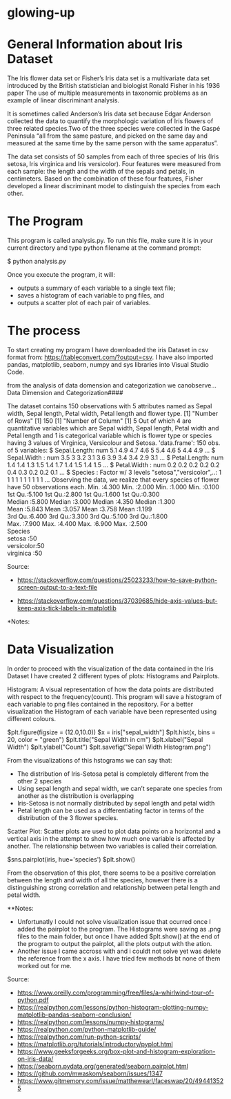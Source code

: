# glowing-up
# General Information about Iris Dataset

The Iris flower data set or Fisher’s Iris data set is a multivariate data set introduced by the British statistician and biologist Ronald Fisher in his 1936 paper The use of multiple measurements in taxonomic problems as an example of linear discriminant analysis.

It is sometimes called Anderson’s Iris data set because Edgar Anderson collected the data to quantify the morphologic variation of Iris flowers of three related species.Two of the three species were collected in the Gaspé Peninsula “all from the same pasture, and picked on the same day and measured at the same time by the same person with the same apparatus”.

The data set consists of 50 samples from each of three species of Iris (Iris setosa, Iris virginica and Iris versicolor). Four features were measured from each sample: the length and the width of the sepals and petals, in centimeters. Based on the combination of these four features, Fisher developed a linear discriminant model to distinguish the species from each other.

# The Program
 This program is called analysis.py. To run this file, make sure it is in your current directory and type python filename at the command prompt:

$ python analysis.py

 Once you execute the program, it will:
- outputs a summary of each variable to a single text file;
- saves a histogram of each variable to png files, and
- outputs a scatter plot of each pair of variables.

# The process
To start creating my program I have downloaded the iris Dataset in csv format from: https://tableconvert.com/?output=csv. I have also imported pandas, matplotlib, seaborn, numpy and sys libraries into Visual Studio Code.


from the analysis of data domension and categorization we canobserve...
Data Dimension and Categorization####

The dataset contains 150 observations with 5 attributes named as Sepal width, Sepal length, Petal width, Petal length and flower type.
 [1] "Number of Rows"
 [1] 150
 [1] "Number of Column"
 [1] 5
Out of which 4 are quantitative variables which are Sepal width, Sepal length, Petal width and Petal length and 1 is categorical variable which is flower type or species having 3 values of Virginica, Versicolour and Setosa.
 'data.frame':    150 obs. of  5 variables:
  $ Sepal.Length: num  5.1 4.9 4.7 4.6 5 5.4 4.6 5 4.4 4.9 ...
  $ Sepal.Width : num  3.5 3 3.2 3.1 3.6 3.9 3.4 3.4 2.9 3.1 ...
  $ Petal.Length: num  1.4 1.4 1.3 1.5 1.4 1.7 1.4 1.5 1.4 1.5 ...
  $ Petal.Width : num  0.2 0.2 0.2 0.2 0.2 0.4 0.3 0.2 0.2 0.1 ...
  $ Species     : Factor w/ 3 levels "setosa","versicolor",..: 1 1 1 1 1 1 1 1 1 1 ...
Observing the data, we realize that every species of flower have 50 observations each.
  Min.   :4.300   Min.   :2.000   Min.   :1.000   Min.   :0.100  
  1st Qu.:5.100   1st Qu.:2.800   1st Qu.:1.600   1st Qu.:0.300  
  Median :5.800   Median :3.000   Median :4.350   Median :1.300  
  Mean   :5.843   Mean   :3.057   Mean   :3.758   Mean   :1.199  
  3rd Qu.:6.400   3rd Qu.:3.300   3rd Qu.:5.100   3rd Qu.:1.800  
  Max.   :7.900   Max.   :4.400   Max.   :6.900   Max.   :2.500  
        Species  
  setosa    :50  
  versicolor:50  
  virginica :50 

Source:
- https://stackoverflow.com/questions/25023233/how-to-save-python-screen-output-to-a-text-file

- https://stackoverflow.com/questions/37039685/hide-axis-values-but-keep-axis-tick-labels-in-matplotlib

*Notes:


# Data Visualization

In order to proceed with the visualization of the data contained in the Iris Dataset I have created 2 different types of plots: Histograms and Pairplots.

Histogram: A visual representation of how the data points are distributed with respect to the frequency(count).
This program will save a histogram of each variable to png files contained in the repository. For a better visualization the Histogram of each variable have been represented using different colours.

$plt.figure(figsize = (12.0,10.0))
$x = iris["sepal_width"]
$plt.hist(x, bins = 20, color = "green")
$plt.title("Sepal Width in cm")
$plt.xlabel("Sepal Width")
$plt.ylabel("Count")
$plt.savefig("Sepal Width Histogram.png")

From the visualizations of this hstograms we can say that:
 - The distribution of Iris-Setosa petal is completely different from the other 2 species
 - Using sepal length and sepal width, we can’t separate one species from another as the distribution is overlapping
 - Iris-Setosa is not normally distributed by sepal length and petal width
 - Petal length can be used as a differentiating factor in terms of the distribution of the 3 flower species.

Scatter Plot: Scatter plots are used to plot data points on a horizontal and a vertical axis in the attempt to show how much one variable is affected by another. The relationship between two variables is called their correlation.

$sns.pairplot(iris, hue='species')
$plt.show()

From the observation of this plot, there seems to be a positive correlation between the length and width of all the species, however there is a distinguishing strong correlation and relationship between petal length and petal width.


**Notes: 
- Unfortunatly I could not solve visualization issue that ocurred once I added the pairplot to the program. The Histograms were saving as .png files to the main folder, but once I have added $plt.show() at the end of the program to output the pairplot, all the plots output with the ation.
- Another issue I came accross with and i couldt not solve yet was delete the reference from the  x axis. I have tried few methods bt none of them worked out for me.

Source:
- https://www.oreilly.com/programming/free/files/a-whirlwind-tour-of-python.pdf
- https://realpython.com/lessons/python-histogram-plotting-numpy-matplotlib-pandas-seaborn-conclusion/
- https://realpython.com/lessons/numpy-histograms/
- https://realpython.com/python-matplotlib-guide/
- https://realpython.com/run-python-scripts/
- https://matplotlib.org/tutorials/introductory/pyplot.html
- https://www.geeksforgeeks.org/box-plot-and-histogram-exploration-on-iris-data/
- https://seaborn.pydata.org/generated/seaborn.pairplot.html
- https://github.com/mwaskom/seaborn/issues/1347
- https://www.gitmemory.com/issue/matthewearl/faceswap/20/494413525
